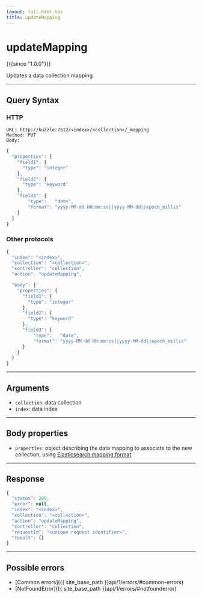 ```yaml
---
layout: full.html.hbs
title: updateMapping
---
```


# updateMapping

{{{since "1.0.0"}}}

Updates a data collection mapping.

---

## Query Syntax

### HTTP

```http
URL: http://kuzzle:7512/<index>/<collection>/_mapping
Method: PUT  
Body:
```

```js
{
  "properties": {
    "field1": { 
      "type": "integer"
    },
    "field2": {
      "type": "keyword"
    },
    "field3": {
        "type":   "date",
        "format": "yyyy-MM-dd HH:mm:ss||yyyy-MM-dd||epoch_millis"
    }
  }
}
```

### Other protocols

```js
{
  "index": "<index>",
  "collection": "<collection>",
  "controller": "collection",
  "action": "updateMapping",

  "body": {
    "properties": {
      "field1": { 
        "type": "integer"
      },
      "field2": {
        "type": "keyword"
      },
      "field3": {
          "type":   "date",
          "format": "yyyy-MM-dd HH:mm:ss||yyyy-MM-dd||epoch_millis"
      }
    }
  }
}
```

---

## Arguments

* `collection`: data collection
* `index`: data index

---

## Body properties

* `properties`: object describing the data mapping to associate to the new collection, using [Elasticsearch mapping format](https://www.elastic.co/guide/en/elasticsearch/reference/5.6/mapping.html).

---

## Response

```js
{
  "status": 200,
  "error": null,
  "index": "<index>",
  "collection": "<collection>",
  "action": "updateMapping",
  "controller": "collection",
  "requestId": "<unique request identifier>",
  "result": {}
}
```

---

## Possible errors

- [Common errors]({{ site_base_path }}api/1/errors/#common-errors)
- [NotFoundError]({{ site_base_path }}api/1/errors/#notfounderror)
